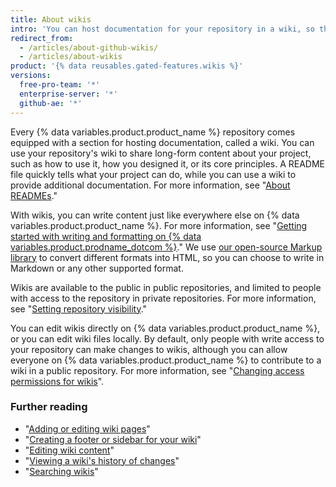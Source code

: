 ```yaml
---
title: About wikis
intro: 'You can host documentation for your repository in a wiki, so that others can use and contribute to your project.'
redirect_from:
  - /articles/about-github-wikis/
  - /articles/about-wikis
product: '{% data reusables.gated-features.wikis %}'
versions:
  free-pro-team: '*'
  enterprise-server: '*'
  github-ae: '*'
---
```


Every {% data variables.product.product_name %} repository comes equipped with a section for hosting documentation, called a wiki. You can use your repository's wiki to  share long-form content about your project, such as how to use it, how you designed it, or its core principles. A README file quickly tells what your project can do, while you can use a wiki to provide additional documentation. For more information, see "[About READMEs](/articles/about-readmes)."

With wikis, you can write content just like everywhere else on {% data variables.product.product_name %}. For more information, see "[Getting started with writing and formatting on {% data variables.product.prodname_dotcom %}](/articles/getting-started-with-writing-and-formatting-on-github)." We use [our open-source Markup library](https://github.com/github/markup) to convert different formats into HTML, so you can choose to write in Markdown or any other supported format.

Wikis are available to the public in public repositories, and limited to people with access to the repository in private repositories. For more information, see "[Setting repository visibility](/articles/setting-repository-visibility)."

You can edit wikis directly on {% data variables.product.product_name %}, or you can edit wiki files locally. By default, only people with write access to your repository can make changes to wikis, although you can allow everyone on {% data variables.product.product_name %} to contribute to a wiki in a public repository. For more information, see "[Changing access permissions for wikis](/articles/changing-access-permissions-for-wikis)".

### Further reading

- "[Adding or editing wiki pages](/articles/adding-or-editing-wiki-pages)"
- "[Creating a footer or sidebar for your wiki](/articles/creating-a-footer-or-sidebar-for-your-wiki)"
- "[Editing wiki content](/articles/editing-wiki-content)"
- "[Viewing a wiki's history of changes](/articles/viewing-a-wiki-s-history-of-changes)"
- "[Searching wikis](/articles/searching-wikis)"
